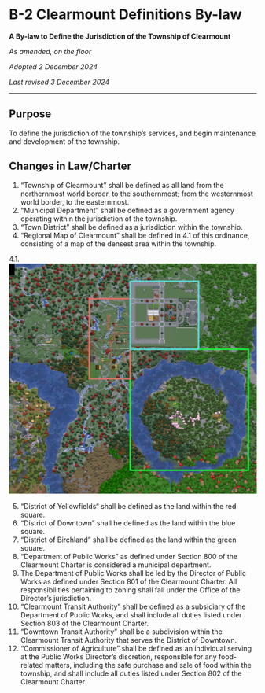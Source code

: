 # B-2 Clearmount Definitions By-law

**A By-law to Define the Jurisdiction of the Township of Clearmount**

*As amended, on the floor*

*Adopted 2 December 2024*

*Last revised 3 December 2024*

---

## Purpose
To define the jurisdiction of the township’s services, and begin maintenance and development of the township.

## Changes in Law/Charter
1. “Township of Clearmount” shall be defined as all land from the northernmost world border, to the southernmost; from the westernmost world border, to the easternmost. 
2. “Municipal Department” shall be defined as a government agency operating within the jurisdiction of the township.
3. “Town District” shall be defined as a jurisdiction within the township.
4. “Regional Map of Clearmount” shall be defined in 4.1 of this ordinance, consisting of a map of the densest area within the township.

4.1. ![(A)](https://github.com/Township-of-Clearmount/Municipal-Council/blob/main/Uploads/B-2%20(A).png)

5. “District of Yellowfields“ shall be defined as the land within the red square.
6. “District of Downtown” shall be defined as the land within the blue square.
7. “District of Birchland” shall be defined as the land within the green square.
8. “Department of Public Works” as defined under Section 800 of the Clearmount Charter is considered a municipal department.
9. The Department of Public Works shall be led by the Director of Public Works as defined under Section 801 of the Clearmount Charter. All responsibilities pertaining to zoning shall fall under the Office of the Director’s jurisdiction.
10. “Clearmount Transit Authority” shall be defined as a subsidiary of the Department of Public Works, and shall include all duties listed under Section 803 of the Clearmount Charter.
11. “Downtown Transit Authority” shall be a subdivision within the Clearmount Transit Authority that serves the District of Downtown.
12. “Commissioner of Agriculture” shall be defined as an individual serving at the Public Works Director’s discretion, responsible for any food-related matters, including the safe purchase and sale of food within the township, and shall include all duties listed under Section 802 of the Clearmount Charter.
